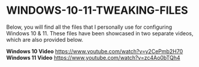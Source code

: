 # WINDOWS-10-11-TWEAKING-FILES
Below, you will find all the files that I personally use for configuring Windows 10 &amp; 11. These files have been showcased in two separate videos, which are also provided below.


 **Windows 10 Video** https://www.youtube.com/watch?v=y2CePmb2H70
**Windows 11 Video**  https://www.youtube.com/watch?v=zc4Ao0bTQh4
